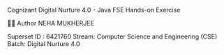 Cognizant Digital Nurture 4.0 - Java FSE Hands-on Exercise

👨‍🎓 Author
NEHA MUKHERJEE

Superset ID : 6421760
Stream: Computer Science and Engineering (CSE)
Batch: Digital Nurture 4.0
